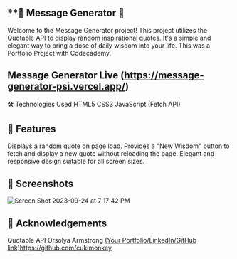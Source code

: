 

## **🌟 Message Generator 🌟
Welcome to the Message Generator project! This project utilizes the Quotable API to display random inspirational quotes. It's a simple and elegant way to bring a dose of daily wisdom into your life.
This was a Portfolio Project with Codecademy.

## Message Generator Live (https://message-generator-psi.vercel.app/)
🛠️ Technologies Used
HTML5
CSS3
JavaScript (Fetch API)

## 🎨 Features
Displays a random quote on page load.
Provides a "New Wisdom" button to fetch and display a new quote without reloading the page.
Elegant and responsive design suitable for all screen sizes.


## 📸 Screenshots
![Screen Shot 2023-09-24 at 7 17 42 PM](https://github.com/cukimonkey/message_generator/assets/6444735/5e5719e0-7ba6-4ac9-8fa8-9685ab8f3a73)



## 🙏 Acknowledgements
Quotable API
Orsolya Armstrong [(Your Portfolio/LinkedIn/GitHub link)](https://github.com/cukimonkey)https://github.com/cukimonkey
